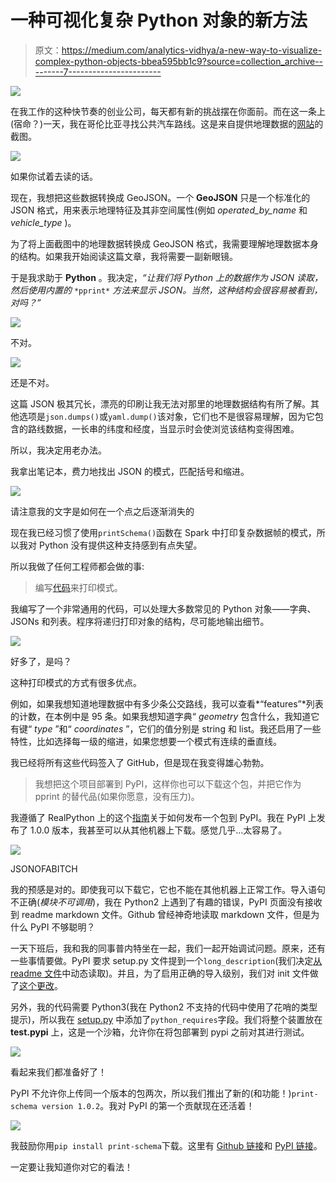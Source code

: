 # 一种可视化复杂 Python 对象的新方法

> 原文：<https://medium.com/analytics-vidhya/a-new-way-to-visualize-complex-python-objects-bbea595bb1c9?source=collection_archive---------7----------------------->

![](img/4b246eca5087b0c71a4a4fab816b0af6.png)

在我工作的这种快节奏的创业公司，每天都有新的挑战摆在你面前。而在这一条上(宿命？)一天，我在哥伦比亚寻找公共汽车路线。这是来自提供地理数据的[网站](https://transit.land/api/v1/routes.geojson?operated_by=o-d2g6-transmilenio~alimentadores&per_page=false)的截图。

![](img/616887d2f31c79a438fda0785e645513.png)

如果你试着去读的话。

现在，我想把这些数据转换成 GeoJSON。一个 **GeoJSON** 只是一个标准化的 JSON 格式，用来表示地理特征及其非空间属性(例如 *operated_by_name* 和 *vehicle_type* )。

为了将上面截图中的地理数据转换成 GeoJSON 格式，我需要理解地理数据本身的结构。如果我开始阅读这篇文章，我将需要一副新眼镜。

于是我求助于 **Python** 。我决定，*“让我们将 Python 上的数据作为 JSON 读取，然后使用内置的* `*pprint*` *方法来显示 JSON。当然，这种结构会很容易被看到，对吗？”*

![](img/c51cb22aefcf3fbbf2d1131be9001cf6.png)

不对。

![](img/415809cd5d48bd3122f11f07c10aeab5.png)

还是不对。

这篇 JSON 极其冗长，漂亮的印刷让我无法对那里的地理数据结构有所了解。其他选项是`json.dumps()`或`yaml.dump()`该对象，它们也不是很容易理解，因为它包含的路线数据，一长串的纬度和经度，当显示时会使浏览该结构变得困难。

所以，我决定用老办法。

我拿出笔记本，费力地找出 JSON 的模式，匹配括号和缩进。

![](img/708b0335e4e72228ab288bbb2058f69f.png)

请注意我的文字是如何在一个点之后逐渐消失的

现在我已经习惯了使用`printSchema()`函数在 Spark 中打印复杂数据帧的模式，所以我对 Python 没有提供这种支持感到有点失望。

所以我做了任何工程师都会做的事:

> 编写[代码](https://github.com/suryashekharc/print_schema)来打印模式。

我编写了一个非常通用的代码，可以处理大多数常见的 Python 对象——字典、JSONs 和列表。程序将递归打印对象的结构，尽可能地输出细节。

![](img/4493898e7e386025c4a6417c52272791.png)

好多了，是吗？

这种打印模式的方式有很多优点。

例如，如果我想知道地理数据中有多少条公交路线，我可以查看*“features”*列表的计数，在本例中是 95 条。如果我想知道字典“ *geometry* 包含什么，我知道它有键“ *type* ”和“ *coordinates* ”，它们的值分别是 string 和 list。我还启用了一些特性，比如选择每一级的缩进，如果您想要一个模式有连续的垂直线。

我已经将所有这些代码签入了 GitHub，但是现在我变得雄心勃勃。

> 我想把这个项目部署到 PyPI，这样你也可以下载这个包，并把它作为 pprint 的替代品(如果你愿意，没有压力)。

我遵循了 RealPython 上的这个[指南](https://realpython.com/pypi-publish-python-package/)关于如何发布一个包到 PyPI。我在 PyPI 上发布了 1.0.0 版本，我甚至可以从其他机器上下载。感觉几乎…太容易了。

![](img/1ac32e1df2a1ca188cad6b667127e242.png)

JSONOFABITCH

我的预感是对的。即使我可以下载它，它也不能在其他机器上正常工作。导入语句不正确(*模块不可调用*)，我在 Python2 上遇到了有趣的错误，PyPI 页面没有接收到 readme markdown 文件。Github 曾经神奇地读取 markdown 文件，但是为什么 PyPI 不够聪明？

一天下班后，我和我的同事普内特坐在一起，我们一起开始调试问题。原来，还有一些事情要做。PyPI 要求 setup.py 文件提到一个`long_description`(我们决定[从 readme 文件](https://github.com/suryashekharc/print_schema/blob/master/setup.py)中动态读取)。并且，为了启用正确的导入级别，我们对 init 文件做了[这个更改](https://github.com/suryashekharc/print_schema/blob/master/print_schema/__init__.py)。

另外，我的代码需要 Python3(我在 Python2 不支持的代码中使用了花哨的类型提示)，所以我在 [setup.py](https://github.com/suryashekharc/print_schema/blob/master/setup.py) 中添加了`python_requires`字段。我们将整个装置放在 **test.pypi** 上，这是一个沙箱，允许你在将包部署到 pypi 之前对其进行测试。

![](img/2ac41f4706f40e7a080565443cc5ea40.png)

看起来我们都准备好了！

PyPI 不允许你上传同一个版本的包两次，所以我们推出了新的(和功能！)`print-schema version 1.0.2`。我对 PyPI 的第一个贡献现在还活着！

![](img/8ef86dfdcf3aad4fa726110d4f551672.png)

我鼓励你用`pip install print-schema`下载。这里有 [Github 链接](https://github.com/suryashekharc/print_schema)和 [PyPI 链接](https://pypi.org/project/print-schema/)。

一定要让我知道你对它的看法！